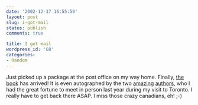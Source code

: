 ```yaml
---
date: '2002-12-17 16:55:50'
layout: post
slug: i-got-mail
status: publish
comments: true

title: I got mail
wordpress_id: '68'
categories:
- Random
---
```


Just picked up a package at the post office on my way home. Finally, [the book](http://www.somewordsspoken.com) has arrived!
It is even autographed by the two [amazing](http://strangeangel.net) [authors](http://www.ihaveasecret.com), who I had the great fortune to meet in person last year during my visit to Toronto.
I really have to get back there ASAP. I miss those crazy canadians, eh! ;-)
